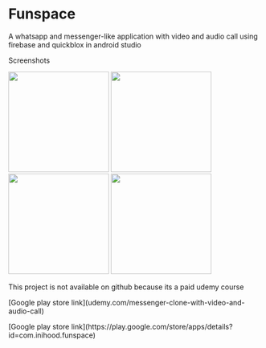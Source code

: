 # Funspace
A whatsapp and messenger-like application with video and audio call using firebase and quickblox in android studio

Screenshots
<p float="left">
  <img src="https://user-images.githubusercontent.com/15949588/52340408-fed8ae00-2a0f-11e9-8392-a67633b0dbac.png" width="200" />
  <img src="https://user-images.githubusercontent.com/15949588/52340410-01d39e80-2a10-11e9-89b2-7bf17f81dd56.png" width="200" /> 
  <img src="https://user-images.githubusercontent.com/15949588/52340416-04ce8f00-2a10-11e9-8e10-30fb0744e86b.png" width="200" />
  <img src="https://user-images.githubusercontent.com/15949588/52340420-05ffbc00-2a10-11e9-9646-04b79aa36297.png" width="200" />
</p>

<p float="left">
 This project is not available on github because its a paid udemy course
</p>
<p float="left">
[Google play store link](udemy.com/messenger-clone-with-video-and-audio-call)
</p>
<p float="left">
 [Google play store link](https://play.google.com/store/apps/details?id=com.inihood.funspace)
</p>
